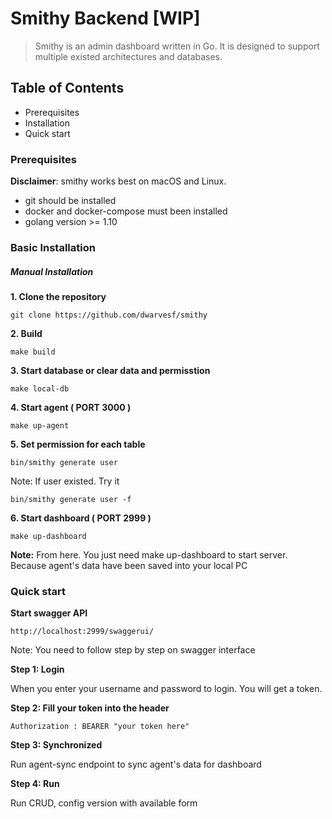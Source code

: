 # Smithy Backend [WIP]

> Smithy is an admin dashboard written in Go. It is designed to support multiple existed architectures and databases.

## Table of Contents

- Prerequisites
- Installation
- Quick start

### Prerequisites

**Disclaimer**: smithy works best on macOS and Linux.

- git should be installed
- docker and docker-compose must been installed
- golang version >= 1.10

### Basic Installation

##### Manual Installation

**1. Clone the repository**

    git clone https://github.com/dwarvesf/smithy

**2. Build**

    make build

**3. Start database or clear data and permisstion**

    make local-db

**4. Start agent ( PORT 3000 )**

    make up-agent

**5. Set permission for each table**

    bin/smithy generate user

Note: If user existed. Try it

    bin/smithy generate user -f

**6. Start dashboard ( PORT 2999 )**

    make up-dashboard

**Note:** From here. You just need make up-dashboard to start server. Because agent's data have been saved into your local PC

### Quick start

**Start swagger API**

    http://localhost:2999/swaggerui/

Note: You need to follow step by step on swagger interface

**Step 1: Login**

When you enter your username and password to login. You will get a token.

**Step 2: Fill your token into the header**

    Authorization : BEARER "your token here"

**Step 3: Synchronized**

Run agent-sync endpoint to sync agent's data for dashboard

**Step 4: Run**

Run CRUD, config version with available form
